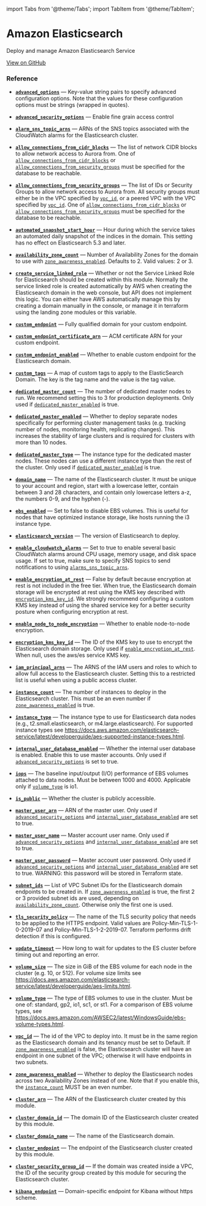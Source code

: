import Tabs from '@theme/Tabs';
import TabItem from '@theme/TabItem';

# Amazon Elasticsearch

Deploy and manage Amazon Elasticsearch Service

<a href="https://github.com/gruntwork-io/terraform-aws-service-catalog/tree/master/modules/data-stores/elasticsearch" className="link-button">View on GitHub</a>

### Reference

<Tabs>
<TabItem value="inputs" label="Inputs" default>

<a name="advanced_options" className="snap-top"></a>

* [**`advanced_options`**](#advanced_options) &mdash; Key-value string pairs to specify advanced configuration options. Note that the values for these configuration options must be strings (wrapped in quotes).

<a name="advanced_security_options" className="snap-top"></a>

* [**`advanced_security_options`**](#advanced_security_options) &mdash; Enable fine grain access control

<a name="alarm_sns_topic_arns" className="snap-top"></a>

* [**`alarm_sns_topic_arns`**](#alarm_sns_topic_arns) &mdash; ARNs of the SNS topics associated with the CloudWatch alarms for the Elasticsearch cluster.

<a name="allow_connections_from_cidr_blocks" className="snap-top"></a>

* [**`allow_connections_from_cidr_blocks`**](#allow_connections_from_cidr_blocks) &mdash; The list of network CIDR blocks to allow network access to Aurora from. One of [`allow_connections_from_cidr_blocks`](#allow_connections_from_cidr_blocks) or [`allow_connections_from_security_groups`](#allow_connections_from_security_groups) must be specified for the database to be reachable.

<a name="allow_connections_from_security_groups" className="snap-top"></a>

* [**`allow_connections_from_security_groups`**](#allow_connections_from_security_groups) &mdash; The list of IDs or Security Groups to allow network access to Aurora from. All security groups must either be in the VPC specified by [`vpc_id`](#vpc_id), or a peered VPC with the VPC specified by [`vpc_id`](#vpc_id). One of [`allow_connections_from_cidr_blocks`](#allow_connections_from_cidr_blocks) or [`allow_connections_from_security_groups`](#allow_connections_from_security_groups) must be specified for the database to be reachable.

<a name="automated_snapshot_start_hour" className="snap-top"></a>

* [**`automated_snapshot_start_hour`**](#automated_snapshot_start_hour) &mdash; Hour during which the service takes an automated daily snapshot of the indices in the domain. This setting has no effect on Elasticsearch 5.3 and later.

<a name="availability_zone_count" className="snap-top"></a>

* [**`availability_zone_count`**](#availability_zone_count) &mdash; Number of Availability Zones for the domain to use with [`zone_awareness_enabled`](#zone_awareness_enabled). Defaults to 2. Valid values: 2 or 3.

<a name="create_service_linked_role" className="snap-top"></a>

* [**`create_service_linked_role`**](#create_service_linked_role) &mdash; Whether or not the Service Linked Role for Elasticsearch should be created within this module. Normally the service linked role is created automatically by AWS when creating the Elasticsearch domain in the web console, but API does not implement this logic. You can either have AWS automatically manage this by creating a domain manually in the console, or manage it in terraform using the landing zone modules or this variable.

<a name="custom_endpoint" className="snap-top"></a>

* [**`custom_endpoint`**](#custom_endpoint) &mdash; Fully qualified domain for your custom endpoint.

<a name="custom_endpoint_certificate_arn" className="snap-top"></a>

* [**`custom_endpoint_certificate_arn`**](#custom_endpoint_certificate_arn) &mdash; ACM certificate ARN for your custom endpoint.

<a name="custom_endpoint_enabled" className="snap-top"></a>

* [**`custom_endpoint_enabled`**](#custom_endpoint_enabled) &mdash; Whether to enable custom endpoint for the Elasticsearch domain.

<a name="custom_tags" className="snap-top"></a>

* [**`custom_tags`**](#custom_tags) &mdash; A map of custom tags to apply to the ElasticSearch Domain. The key is the tag name and the value is the tag value.

<a name="dedicated_master_count" className="snap-top"></a>

* [**`dedicated_master_count`**](#dedicated_master_count) &mdash; The number of dedicated master nodes to run. We recommend setting this to 3 for production deployments. Only used if [`dedicated_master_enabled`](#dedicated_master_enabled) is true.

<a name="dedicated_master_enabled" className="snap-top"></a>

* [**`dedicated_master_enabled`**](#dedicated_master_enabled) &mdash; Whether to deploy separate nodes specifically for performing cluster management tasks (e.g. tracking number of nodes, monitoring health, replicating changes). This increases the stability of large clusters and is required for clusters with more than 10 nodes.

<a name="dedicated_master_type" className="snap-top"></a>

* [**`dedicated_master_type`**](#dedicated_master_type) &mdash; The instance type for the dedicated master nodes. These nodes can use a different instance type than the rest of the cluster. Only used if [`dedicated_master_enabled`](#dedicated_master_enabled) is true.

<a name="domain_name" className="snap-top"></a>

* [**`domain_name`**](#domain_name) &mdash; The name of the Elasticsearch cluster. It must be unique to your account and region, start with a lowercase letter, contain between 3 and 28 characters, and contain only lowercase letters a-z, the numbers 0-9, and the hyphen (-).

<a name="ebs_enabled" className="snap-top"></a>

* [**`ebs_enabled`**](#ebs_enabled) &mdash; Set to false to disable EBS volumes. This is useful for nodes that have optimized instance storage, like hosts running the i3 instance type.

<a name="elasticsearch_version" className="snap-top"></a>

* [**`elasticsearch_version`**](#elasticsearch_version) &mdash; The version of Elasticsearch to deploy.

<a name="enable_cloudwatch_alarms" className="snap-top"></a>

* [**`enable_cloudwatch_alarms`**](#enable_cloudwatch_alarms) &mdash; Set to true to enable several basic CloudWatch alarms around CPU usage, memory usage, and disk space usage. If set to true, make sure to specify SNS topics to send notifications to using [`alarms_sns_topic_arns`](#alarms_sns_topic_arns).

<a name="enable_encryption_at_rest" className="snap-top"></a>

* [**`enable_encryption_at_rest`**](#enable_encryption_at_rest) &mdash; False by default because encryption at rest is not included in the free tier. When true, the Elasticsearch domain storage will be encrypted at rest using the KMS key described with [`encryption_kms_key_id`](#encryption_kms_key_id). We strongly recommend configuring a custom KMS key instead of using the shared service key for a better security posture when configuring encryption at rest.

<a name="enable_node_to_node_encryption" className="snap-top"></a>

* [**`enable_node_to_node_encryption`**](#enable_node_to_node_encryption) &mdash; Whether to enable node-to-node encryption. 

<a name="encryption_kms_key_id" className="snap-top"></a>

* [**`encryption_kms_key_id`**](#encryption_kms_key_id) &mdash; The ID of the KMS key to use to encrypt the Elasticsearch domain storage. Only used if [`enable_encryption_at_rest`](#enable_encryption_at_rest). When null, uses the aws/es service KMS key.

<a name="iam_principal_arns" className="snap-top"></a>

* [**`iam_principal_arns`**](#iam_principal_arns) &mdash; The ARNS of the IAM users and roles to which to allow full access to the Elasticsearch cluster. Setting this to a restricted list is useful when using a public access cluster.

<a name="instance_count" className="snap-top"></a>

* [**`instance_count`**](#instance_count) &mdash; The number of instances to deploy in the Elasticsearch cluster. This must be an even number if [`zone_awareness_enabled`](#zone_awareness_enabled) is true.

<a name="instance_type" className="snap-top"></a>

* [**`instance_type`**](#instance_type) &mdash; The instance type to use for Elasticsearch data nodes (e.g., t2.small.elasticsearch, or m4.large.elasticsearch). For supported instance types see https://docs.aws.amazon.com/elasticsearch-service/latest/developerguide/aes-supported-instance-types.html.

<a name="internal_user_database_enabled" className="snap-top"></a>

* [**`internal_user_database_enabled`**](#internal_user_database_enabled) &mdash; Whether the internal user database is enabled. Enable this to use master accounts. Only used if [`advanced_security_options`](#advanced_security_options) is set to true.

<a name="iops" className="snap-top"></a>

* [**`iops`**](#iops) &mdash; The baseline input/output (I/O) performance of EBS volumes attached to data nodes. Must be between 1000 and 4000. Applicable only if [`volume_type`](#volume_type) is io1.

<a name="is_public" className="snap-top"></a>

* [**`is_public`**](#is_public) &mdash; Whether the cluster is publicly accessible.

<a name="master_user_arn" className="snap-top"></a>

* [**`master_user_arn`**](#master_user_arn) &mdash; ARN of the master user. Only used if [`advanced_security_options`](#advanced_security_options) and [`internal_user_database_enabled`](#internal_user_database_enabled) are set to true.

<a name="master_user_name" className="snap-top"></a>

* [**`master_user_name`**](#master_user_name) &mdash; Master account user name. Only used if [`advanced_security_options`](#advanced_security_options) and [`internal_user_database_enabled`](#internal_user_database_enabled) are set to true.

<a name="master_user_password" className="snap-top"></a>

* [**`master_user_password`**](#master_user_password) &mdash; Master account user password. Only used if [`advanced_security_options`](#advanced_security_options) and [`internal_user_database_enabled`](#internal_user_database_enabled) are set to true. WARNING: this password will be stored in Terraform state.

<a name="subnet_ids" className="snap-top"></a>

* [**`subnet_ids`**](#subnet_ids) &mdash;  List of VPC Subnet IDs for the Elasticsearch domain endpoints to be created in. If [`zone_awareness_enabled`](#zone_awareness_enabled) is true, the first 2 or 3 provided subnet ids are used, depending on [`availability_zone_count`](#availability_zone_count). Otherwise only the first one is used.

<a name="tls_security_policy" className="snap-top"></a>

* [**`tls_security_policy`**](#tls_security_policy) &mdash; The name of the TLS security policy that needs to be applied to the HTTPS endpoint. Valid values are Policy-Min-TLS-1-0-2019-07 and Policy-Min-TLS-1-2-2019-07. Terraform performs drift detection if this is configured.

<a name="update_timeout" className="snap-top"></a>

* [**`update_timeout`**](#update_timeout) &mdash; How long to wait for updates to the ES cluster before timing out and reporting an error.

<a name="volume_size" className="snap-top"></a>

* [**`volume_size`**](#volume_size) &mdash; The size in GiB of the EBS volume for each node in the cluster (e.g. 10, or 512). For volume size limits see https://docs.aws.amazon.com/elasticsearch-service/latest/developerguide/aes-limits.html.

<a name="volume_type" className="snap-top"></a>

* [**`volume_type`**](#volume_type) &mdash; The type of EBS volumes to use in the cluster. Must be one of: standard, gp2, io1, sc1, or st1. For a comparison of EBS volume types, see https://docs.aws.amazon.com/AWSEC2/latest/WindowsGuide/ebs-volume-types.html.

<a name="vpc_id" className="snap-top"></a>

* [**`vpc_id`**](#vpc_id) &mdash; The id of the VPC to deploy into. It must be in the same region as the Elasticsearch domain and its tenancy must be set to Default. If [`zone_awareness_enabled`](#zone_awareness_enabled) is false, the Elasticsearch cluster will have an endpoint in one subnet of the VPC; otherwise it will have endpoints in two subnets.

<a name="zone_awareness_enabled" className="snap-top"></a>

* [**`zone_awareness_enabled`**](#zone_awareness_enabled) &mdash; Whether to deploy the Elasticsearch nodes across two Availability Zones instead of one. Note that if you enable this, the [`instance_count`](#instance_count) MUST be an even number.

</TabItem>
<TabItem value="outputs" label="Outputs">

<a name="cluster_arn" className="snap-top"></a>

* [**`cluster_arn`**](#cluster_arn) &mdash; The ARN of the Elasticsearch cluster created by this module.

<a name="cluster_domain_id" className="snap-top"></a>

* [**`cluster_domain_id`**](#cluster_domain_id) &mdash; The domain ID of the Elasticsearch cluster created by this module.

<a name="cluster_domain_name" className="snap-top"></a>

* [**`cluster_domain_name`**](#cluster_domain_name) &mdash; The name of the Elasticsearch domain.

<a name="cluster_endpoint" className="snap-top"></a>

* [**`cluster_endpoint`**](#cluster_endpoint) &mdash; The endpoint of the Elasticsearch cluster created by this module.

<a name="cluster_security_group_id" className="snap-top"></a>

* [**`cluster_security_group_id`**](#cluster_security_group_id) &mdash; If the domain was created inside a VPC, the ID of the security group created by this module for securing the Elasticsearch cluster.

<a name="kibana_endpoint" className="snap-top"></a>

* [**`kibana_endpoint`**](#kibana_endpoint) &mdash; Domain-specific endpoint for Kibana without https scheme.

</TabItem>
</Tabs>


<!-- ##DOCS-SOURCER-START
{"sourcePlugin":"service-catalog-api","hash":"ce0d32f309f9f536e2f719833010966f"}
##DOCS-SOURCER-END -->
